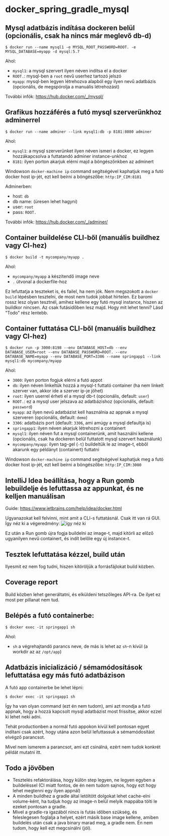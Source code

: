 # docker_spring_gradle_mysql

Mysql adatbázis indítása dockeren belül (opcionális, csak ha nincs már meglevő db-d)
---

```
$ docker run --name mysql1 -e MYSQL_ROOT_PASSWORD=ROOT. -e MYSQL_DATABASE=myapp -d mysql:5.7
```

Ahol:

- `mysql1`: a mysql szervert ilyen néven indítsa el a docker
- `ROOT.`: mysql-ben a `root` nevű userhez tartozó jelszó
- `myapp`: mysql-ben legyen létrehozva alapból egy ilyen nevű adatbázis (opcionális, de megspórolja a manuális létrehozást)

További infók: https://hub.docker.com/_/mysql/

Grafikus hozzáférés a futó mysql szerverünkhoz adminerrel
---

```
$ docker run --name adminer --link mysql1:db -p 8181:8080 adminer
```

Ahol:

- `mysql1`: a mysql szerverünket ilyen néven ismeri a docker, ez legyen hozzákapcsolva a futtatandó adminer instance-unkhoz
- `8181`: ilyen porton akarjuk elérni majd a böngészőnkben az adminert

Windowson `docker-machine ip` command segítségével kaphatjuk meg a futó docker host ip-jét, ezt kell beírni a böngészőbe: `http:IP_CIM:8181`

Adminerben:

- host: `db`
- db name: (üresen lehet hagyni)
- user: `root`
- pass: `ROOT.`

További infók: https://hub.docker.com/_/adminer/


Container buildelése CLI-ből (manuális buildhez vagy CI-hez)
---

```
$ docker build -t mycompany/myapp .
```

Ahol:

- `mycompany/myapp` a készítendő image neve
- `.` útvonal a dockerfile-hoz

Ez lefuttatja a teszteket is, és failel, ha nem jók. Nem megszokott a `docker build` lépésben tesztelni, de most nem tudok jobbat hirtelen.
Ez baromi rossz lesz olyan tesztnél, amihez kellene egy futó mysql instance, hiszen az buildkor nincsen. Az csak futásidőben lesz majd. Hogy mit lehet tenni? Lásd "Todo" rész lentebb.

Container futtatása CLI-ből (manuális buildhez vagy CI-hez)
---

```
$ docker run -p 3000:8198 --env DATABASE_HOST=db --env DATABASE_USER=root --env DATABASE_PASSWORD=ROOT. --env DATABASE_NAME=myapp --env DATABASE_PORT=3306 --name springapp1 --link mysql1:db mycompany/myapp 
```

Ahol:
- `3000`: ilyen porton fogjuk elérni a futó appot
- `db`: ilyen néven linkeltük hozzá a mysql-t futtató container (ha nem linkelt szerver van, akkor ide a szerver ip-je jöhet)
- `root`: ilyen userrel érheti el a mysql db-t (opcionális, default: `user`)
- `ROOT.`: ez a mysql user jelszava az adatbázishoz (opcionális, default: `password`)
- `myapp`: az ilyen nevű adatbázist kell használnia az appnak a mysql szerveren (opcionális, default: `demo`)
- `3306`: adatbázis port (default: `3306`, ami amúgy a mysql defaultja is)
- `springapp1`: ilyen néven akarjuk létrehozni a containert
- `mysql1`: ilyen néven fut a mysql containerünk, amit használni kellene (opcionális, csak ha dockeren belül futtatott mysql szervert használunk)
- `mycompany/myapp`: ilyen tag-gel (`-t`) buildeltük le az image-t, ebből akarunk egy példányt (containert) futtatni

Windowson `docker-machine ip` command segítségével kaphatjuk meg a futó docker host ip-jét, ezt kell beírni a böngészőbe: `http:IP_CIM:3000`

IntelliJ Idea beállítása, hogy a Run gomb lebuildelje és lefuttassa az appunkat, és ne kelljen manuálisan
---

Guide: https://www.jetbrains.com/help/idea/docker.html

Ugyanazokat kell felvinni, mint amit a CLI-s futtatásnál. Csak itt van rá GUI. Így néz ki a végeredmény:
![így néz ki](https://i.imgur.com/Qc11xGI.png)

Ez után a Run gomb újra fogja buildelni az image-t, majd kitörli az előző ugyanilyen nevű containert, és indít belőle egy új instance-t.

Tesztek lefuttatása kézzel, build után
---

Ilyesmit ez nem fog tudni, hiszen kitöröljük a forrásfájlokat build közben.

Coverage report
---
Build közben lehet generáltatni, és elküldeni tetszőleges API-ra. De ilyet ez most per pillanat nem tud.

Belépés a futó containerbe:
---

```
$ docker exec -it springapp1 sh
```

Ahol:
- `sh` a végrehajtandó parancs neve, de más is lehet az `sh`-n kívül (a workdir az az `/opt/app`)

Adatbázis inicializáció / sémamódosítások lefuttatása egy más futó adatbázison
---

A futó app containerbe be lehet lépni:
```
$ docker exec -it springapp1 sh
```

Így ha van olyan command (ezt én nem tudom), ami azt mondja a futó appnak, hogy a hozzá kapcsolt mysql adatbázist most frissítse, akkor ezzel ki lehet neki adni.

Tehát productionben a normál futó appokon kívül kell pontosan egyet indítani csak azért, hogy utána azon belül lefuttassuk a sémamódosítást elvégző parancsot.

Mivel nem ismerem a parancsot, ami ezt csinálná, ezért nem tudok konkrét példát mutatni itt. 


Todo a jövőben
---

- Tesztelés refaktorálása, hogy külön step legyen, ne legyen egyben a buildeléssel (CI miatt fontos, de én nem tudom sajnos, hogy ezt hogy lehet megtenni egy ilyen appnál)
- A minden buildhez a gradle által letöltött dolgokat lehet cache-elni volume-ként, ha tudjuk hogy az image-n belül melyik mappába tölti le ezeket pontosan a gradle.
- Mivel a gradle-ra igazából nincs is futás időben szükség, és feleslegesen foglalja a helyet, ezért másik base image kellene, amiben buildelés után csak a java binary marad meg, a gradle nem. Én nem tudom, hogy kell ezt megcsinálni (jól). 
